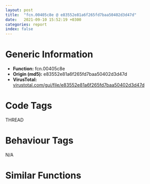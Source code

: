 ```yaml
---
layout: post
title:  "fcn.00405c8e @ e83552e81a6f265fd7baa50402d3d47d"
date:   2021-09-10 15:52:19 +0300
categories: report
index: false
---
```


# Generic Information
- **Function:** fcn.00405c8e
- **Origin (md5):** e83552e81a6f265fd7baa50402d3d47d
- **VirusTotal:** [virustotal.com/gui/file/e83552e81a6f265fd7baa50402d3d47d][virustotal_ref]

# Code Tags
<span class="tag" id="THREAD">THREAD</span>


# Behaviour Tags
<span class="bhv-tag" id="na">N/A</span>

# Similar Functions
<script type="text/javascript" src="https://www.gstatic.com/charts/loader.js"></script>
<script type="text/javascript">

    google.charts.load('current', {'packages':['corechart']});
    google.charts.setOnLoadCallback(drawChart);

    function drawChart() {
    var data = new google.visualization.DataTable();
        data.addColumn('number', 'X');
        data.addColumn('number', 'Y');
        data.addColumn({type: 'string', role: 'tooltip', 'p': {'html': true}});
        data.addColumn({'type': 'string', 'role': 'style'});
        
        data.addRows([
    [287.6354675292969, 173.32772827148438, '<b><a href="/report/fcn.00405c8e@e83552e81a6f265fd7baa50402d3d47d">fcn.00405c8e</a><br>@e83552e81a6f265fd7baa50402d3d47d</b><br>push 4<br>mov eax, 0x44f470<br>call fcn.0044b470<br>mov esi, dword[0x477170]<br>xor edi, edi<br>mov dword[0x477fe8], edi<br>jmp 0x405cb8<br>mov eax, dword[esi]<br>cmp eax, edi<br>je 0x405cb5<br>push 1<br>call dword[eax+0x20]<br>add esi, 4<br>cmp esi, dword[0x477174]<br>jb 0x405caa<br>call dword[sym.imp.KERNEL32.dll_GetCurrentThreadId]<br>push 0xc<br>mov dword[0x477fec], eax<br>mov dword[0x477ff0], edi<br>mov dword[ebp-4], edi<br>call fcn.0041235d<br>pop ecx<br>cmp eax, edi<br>je 0x405cea<br>mov dword[eax], edi<br>mov dword[eax+4], edi<br>mov dword[eax+8], edi<br>jmp 0x405cec<br>xor eax, eax<br>mov dword[0x477ff0], eax<br>jmp 0x405cfb<br>cmp dword[0x477ff0], edi<br>jne 0x405d0a<br>mov eax, 0x8007000e<br>jmp 0x405d12<br>mov dword[0x477ff4], edi<br>xor eax, eax<br>call fcn.0044b515<br>ret <br><eoc> ', 'point { fill-color: #e0440e; }'],
[-109.61861419677734, 164.5347900390625, '<b><a href="/report/fcn.004061e3@505be53c36227b94e2fcc406f247f6e5">fcn.004061e3</a><br>@505be53c36227b94e2fcc406f247f6e5</b><br>push 4<br>mov eax, 0x457b10<br>call fcn.00453b13<br>mov esi, dword[0x47f150]<br>xor edi, edi<br>mov dword[0x47ffc8], edi<br>jmp 0x40620d<br>mov eax, dword[esi]<br>cmp eax, edi<br>je 0x40620a<br>push 1<br>call dword[eax+0x20]<br>add esi, 4<br>cmp esi, dword[0x47f154]<br>jb 0x4061ff<br>call dword[sym.imp.KERNEL32.dll_GetCurrentThreadId]<br>push 0xc<br>mov dword[0x47ffcc], eax<br>mov dword[0x47ffd0], edi<br>mov dword[ebp-4], edi<br>call fcn.004126c3<br>pop ecx<br>cmp eax, edi<br>je 0x40623f<br>mov dword[eax], edi<br>mov dword[eax+4], edi<br>mov dword[eax+8], edi<br>jmp 0x406241<br>xor eax, eax<br>mov dword[0x47ffd0], eax<br>jmp 0x406250<br>cmp dword[0x47ffd0], edi<br>jne 0x40625f<br>mov eax, 0x8007000e<br>jmp 0x406267<br>mov dword[0x47ffd4], edi<br>xor eax, eax<br>call fcn.00453bb8<br>ret <br><eoc> ', 'null'],
[-83.6014175415039, -329.9690856933594, '<b><a href="/report/fcn.004061e3@c077742bdc6d4f2c0ca7d0e2a6a94acf">fcn.004061e3</a><br>@c077742bdc6d4f2c0ca7d0e2a6a94acf</b><br>push 4<br>mov eax, 0x457b10<br>call fcn.00453b13<br>mov esi, dword[0x47f150]<br>xor edi, edi<br>mov dword[0x47ffc8], edi<br>jmp 0x40620d<br>mov eax, dword[esi]<br>cmp eax, edi<br>je 0x40620a<br>push 1<br>call dword[eax+0x20]<br>add esi, 4<br>cmp esi, dword[0x47f154]<br>jb 0x4061ff<br>call dword[sym.imp.KERNEL32.dll_GetCurrentThreadId]<br>push 0xc<br>mov dword[0x47ffcc], eax<br>mov dword[0x47ffd0], edi<br>mov dword[ebp-4], edi<br>call fcn.004126c3<br>pop ecx<br>cmp eax, edi<br>je 0x40623f<br>mov dword[eax], edi<br>mov dword[eax+4], edi<br>mov dword[eax+8], edi<br>jmp 0x406241<br>xor eax, eax<br>mov dword[0x47ffd0], eax<br>jmp 0x406250<br>cmp dword[0x47ffd0], edi<br>jne 0x40625f<br>mov eax, 0x8007000e<br>jmp 0x406267<br>mov dword[0x47ffd4], edi<br>xor eax, eax<br>call fcn.00453bb8<br>ret <br><eoc> ', 'null'],
[358.5660705566406, -14.35002613067627, '<b><a href="/report/fcn.00405c8e@a314f14b11fc4f772a3e30c11b5cb1d4">fcn.00405c8e</a><br>@a314f14b11fc4f772a3e30c11b5cb1d4</b><br>push 4<br>mov eax, 0x44f470<br>call fcn.0044b470<br>mov esi, dword[0x477170]<br>xor edi, edi<br>mov dword[0x477fe8], edi<br>jmp 0x405cb8<br>mov eax, dword[esi]<br>cmp eax, edi<br>je 0x405cb5<br>push 1<br>call dword[eax+0x20]<br>add esi, 4<br>cmp esi, dword[0x477174]<br>jb 0x405caa<br>call dword[sym.imp.KERNEL32.dll_GetCurrentThreadId]<br>push 0xc<br>mov dword[0x477fec], eax<br>mov dword[0x477ff0], edi<br>mov dword[ebp-4], edi<br>call fcn.0041235d<br>pop ecx<br>cmp eax, edi<br>je 0x405cea<br>mov dword[eax], edi<br>mov dword[eax+4], edi<br>mov dword[eax+8], edi<br>jmp 0x405cec<br>xor eax, eax<br>mov dword[0x477ff0], eax<br>jmp 0x405cfb<br>cmp dword[0x477ff0], edi<br>jne 0x405d0a<br>mov eax, 0x8007000e<br>jmp 0x405d12<br>mov dword[0x477ff4], edi<br>xor eax, eax<br>call fcn.0044b515<br>ret <br><eoc> ', 'null'],
[262.104736328125, -183.53855895996094, '<b><a href="/report/fcn.00405c8e@b8b9cf6862b0d68d10750002e5baaf97">fcn.00405c8e</a><br>@b8b9cf6862b0d68d10750002e5baaf97</b><br>push 4<br>mov eax, 0x44f470<br>call fcn.0044b470<br>mov esi, dword[0x477170]<br>xor edi, edi<br>mov dword[0x477fe8], edi<br>jmp 0x405cb8<br>mov eax, dword[esi]<br>cmp eax, edi<br>je 0x405cb5<br>push 1<br>call dword[eax+0x20]<br>add esi, 4<br>cmp esi, dword[0x477174]<br>jb 0x405caa<br>call dword[sym.imp.KERNEL32.dll_GetCurrentThreadId]<br>push 0xc<br>mov dword[0x477fec], eax<br>mov dword[0x477ff0], edi<br>mov dword[ebp-4], edi<br>call fcn.0041235d<br>pop ecx<br>cmp eax, edi<br>je 0x405cea<br>mov dword[eax], edi<br>mov dword[eax+4], edi<br>mov dword[eax+8], edi<br>jmp 0x405cec<br>xor eax, eax<br>mov dword[0x477ff0], eax<br>jmp 0x405cfb<br>cmp dword[0x477ff0], edi<br>jne 0x405d0a<br>mov eax, 0x8007000e<br>jmp 0x405d12<br>mov dword[0x477ff4], edi<br>xor eax, eax<br>call fcn.0044b515<br>ret <br><eoc> ', 'null'],
[-95.15758514404297, -142.9862060546875, '<b><a href="/report/fcn.00405c8e@44a756939733df3681808b122b91651f">fcn.00405c8e</a><br>@44a756939733df3681808b122b91651f</b><br>push 4<br>mov eax, 0x44f470<br>call fcn.0044b470<br>mov esi, dword[0x477170]<br>xor edi, edi<br>mov dword[0x477fe8], edi<br>jmp 0x405cb8<br>mov eax, dword[esi]<br>cmp eax, edi<br>je 0x405cb5<br>push 1<br>call dword[eax+0x20]<br>add esi, 4<br>cmp esi, dword[0x477174]<br>jb 0x405caa<br>call dword[sym.imp.KERNEL32.dll_GetCurrentThreadId]<br>push 0xc<br>mov dword[0x477fec], eax<br>mov dword[0x477ff0], edi<br>mov dword[ebp-4], edi<br>call fcn.0041235d<br>pop ecx<br>cmp eax, edi<br>je 0x405cea<br>mov dword[eax], edi<br>mov dword[eax+4], edi<br>mov dword[eax+8], edi<br>jmp 0x405cec<br>xor eax, eax<br>mov dword[0x477ff0], eax<br>jmp 0x405cfb<br>cmp dword[0x477ff0], edi<br>jne 0x405d0a<br>mov eax, 0x8007000e<br>jmp 0x405d12<br>mov dword[0x477ff4], edi<br>xor eax, eax<br>call fcn.0044b515<br>ret <br><eoc> ', 'null'],
[-190.3817901611328, 2.3567378520965576, '<b><a href="/report/fcn.00405ce4@e16f74a2849182d98050864255e902f8">fcn.00405ce4</a><br>@e16f74a2849182d98050864255e902f8</b><br>push 4<br>mov eax, 0x450c1a<br>call fcn.0044cc23<br>mov esi, dword[0x478150]<br>xor edi, edi<br>mov dword[0x478fc8], edi<br>jmp 0x405d0e<br>mov eax, dword[esi]<br>cmp eax, edi<br>je 0x405d0b<br>push 1<br>call dword[eax+0x20]<br>add esi, 4<br>cmp esi, dword[0x478154]<br>jb 0x405d00<br>call dword[sym.imp.KERNEL32.dll_GetCurrentThreadId]<br>push 0xc<br>mov dword[0x478fcc], eax<br>mov dword[0x478fd0], edi<br>mov dword[ebp-4], edi<br>call fcn.004124f7<br>pop ecx<br>cmp eax, edi<br>je 0x405d40<br>mov dword[eax], edi<br>mov dword[eax+4], edi<br>mov dword[eax+8], edi<br>jmp 0x405d42<br>xor eax, eax<br>mov dword[0x478fd0], eax<br>jmp 0x405d51<br>cmp dword[0x478fd0], edi<br>jne 0x405d60<br>mov eax, 0x8007000e<br>jmp 0x405d68<br>mov dword[0x478fd4], edi<br>xor eax, eax<br>call fcn.0044ccc8<br>ret <br><eoc> ', 'null'],
[-265.6016845703125, -225.1434326171875, '<b><a href="/report/fcn.004061e3@96a869ae624ddb4834a1d5a829f85469">fcn.004061e3</a><br>@96a869ae624ddb4834a1d5a829f85469</b><br>push 4<br>mov eax, 0x457b10<br>call fcn.00453b13<br>mov esi, dword[0x47f150]<br>xor edi, edi<br>mov dword[0x47ffc8], edi<br>jmp 0x40620d<br>mov eax, dword[esi]<br>cmp eax, edi<br>je 0x40620a<br>push 1<br>call dword[eax+0x20]<br>add esi, 4<br>cmp esi, dword[0x47f154]<br>jb 0x4061ff<br>call dword[sym.imp.KERNEL32.dll_GetCurrentThreadId]<br>push 0xc<br>mov dword[0x47ffcc], eax<br>mov dword[0x47ffd0], edi<br>mov dword[ebp-4], edi<br>call fcn.004126c3<br>pop ecx<br>cmp eax, edi<br>je 0x40623f<br>mov dword[eax], edi<br>mov dword[eax+4], edi<br>mov dword[eax+8], edi<br>jmp 0x406241<br>xor eax, eax<br>mov dword[0x47ffd0], eax<br>jmp 0x406250<br>cmp dword[0x47ffd0], edi<br>jne 0x40625f<br>mov eax, 0x8007000e<br>jmp 0x406267<br>mov dword[0x47ffd4], edi<br>xor eax, eax<br>call fcn.00453bb8<br>ret <br><eoc> ', 'null'],
[-20.209548950195312, 346.3502502441406, '<b><a href="/report/fcn.00405c8e@e3d061f479f25b8f541d0905c967999c">fcn.00405c8e</a><br>@e3d061f479f25b8f541d0905c967999c</b><br>push 4<br>mov eax, 0x44f470<br>call fcn.0044b470<br>mov esi, dword[0x477170]<br>xor edi, edi<br>mov dword[0x477fe8], edi<br>jmp 0x405cb8<br>mov eax, dword[esi]<br>cmp eax, edi<br>je 0x405cb5<br>push 1<br>call dword[eax+0x20]<br>add esi, 4<br>cmp esi, dword[0x477174]<br>jb 0x405caa<br>call dword[sym.imp.KERNEL32.dll_GetCurrentThreadId]<br>push 0xc<br>mov dword[0x477fec], eax<br>mov dword[0x477ff0], edi<br>mov dword[ebp-4], edi<br>call fcn.0041235d<br>pop ecx<br>cmp eax, edi<br>je 0x405cea<br>mov dword[eax], edi<br>mov dword[eax+4], edi<br>mov dword[eax+8], edi<br>jmp 0x405cec<br>xor eax, eax<br>mov dword[0x477ff0], eax<br>jmp 0x405cfb<br>cmp dword[0x477ff0], edi<br>jne 0x405d0a<br>mov eax, 0x8007000e<br>jmp 0x405d12<br>mov dword[0x477ff4], edi<br>xor eax, eax<br>call fcn.0044b515<br>ret <br><eoc> ', 'null'],
[113.34848022460938, -315.0462341308594, '<b><a href="/report/fcn.00405c8e@9571c7458fae91969aaed3955e433f49">fcn.00405c8e</a><br>@9571c7458fae91969aaed3955e433f49</b><br>push 4<br>mov eax, 0x44f470<br>call fcn.0044b470<br>mov esi, dword[0x477170]<br>xor edi, edi<br>mov dword[0x477fe8], edi<br>jmp 0x405cb8<br>mov eax, dword[esi]<br>cmp eax, edi<br>je 0x405cb5<br>push 1<br>call dword[eax+0x20]<br>add esi, 4<br>cmp esi, dword[0x477174]<br>jb 0x405caa<br>call dword[sym.imp.KERNEL32.dll_GetCurrentThreadId]<br>push 0xc<br>mov dword[0x477fec], eax<br>mov dword[0x477ff0], edi<br>mov dword[ebp-4], edi<br>call fcn.0041235d<br>pop ecx<br>cmp eax, edi<br>je 0x405cea<br>mov dword[eax], edi<br>mov dword[eax+4], edi<br>mov dword[eax+8], edi<br>jmp 0x405cec<br>xor eax, eax<br>mov dword[0x477ff0], eax<br>jmp 0x405cfb<br>cmp dword[0x477ff0], edi<br>jne 0x405d0a<br>mov eax, 0x8007000e<br>jmp 0x405d12<br>mov dword[0x477ff4], edi<br>xor eax, eax<br>call fcn.0044b515<br>ret <br><eoc> ', 'null'],
[-11.109392166137695, 18.775503158569336, '<b><a href="/report/fcn.00405c8e@7307643b343733b7fbd7b4b4fb482515">fcn.00405c8e</a><br>@7307643b343733b7fbd7b4b4fb482515</b><br>push 4<br>mov eax, 0x44f470<br>call fcn.0044b470<br>mov esi, dword[0x477170]<br>xor edi, edi<br>mov dword[0x477fe8], edi<br>jmp 0x405cb8<br>mov eax, dword[esi]<br>cmp eax, edi<br>je 0x405cb5<br>push 1<br>call dword[eax+0x20]<br>add esi, 4<br>cmp esi, dword[0x477174]<br>jb 0x405caa<br>call dword[sym.imp.KERNEL32.dll_GetCurrentThreadId]<br>push 0xc<br>mov dword[0x477fec], eax<br>mov dword[0x477ff0], edi<br>mov dword[ebp-4], edi<br>call fcn.0041235d<br>pop ecx<br>cmp eax, edi<br>je 0x405cea<br>mov dword[eax], edi<br>mov dword[eax+4], edi<br>mov dword[eax+8], edi<br>jmp 0x405cec<br>xor eax, eax<br>mov dword[0x477ff0], eax<br>jmp 0x405cfb<br>cmp dword[0x477ff0], edi<br>jne 0x405d0a<br>mov eax, 0x8007000e<br>jmp 0x405d12<br>mov dword[0x477ff4], edi<br>xor eax, eax<br>call fcn.0044b515<br>ret <br><eoc> ', 'null'],
[-370.698486328125, -50.62015151977539, '<b><a href="/report/fcn.00406513@20a93604f17ee6f3c2aa7b1f7a497fcf">fcn.00406513</a><br>@20a93604f17ee6f3c2aa7b1f7a497fcf</b><br>push 4<br>mov eax, 0x45caca<br>call fcn.00458ad4<br>mov esi, dword[0x484190]<br>xor edi, edi<br>mov dword[0x485008], edi<br>jmp 0x40653d<br>mov eax, dword[esi]<br>cmp eax, edi<br>je 0x40653a<br>push 1<br>call dword[eax+0x20]<br>add esi, 4<br>cmp esi, dword[0x484194]<br>jb 0x40652f<br>call dword[sym.imp.KERNEL32.dll_GetCurrentThreadId]<br>push 0xc<br>mov dword[0x48500c], eax<br>mov dword[0x485010], edi<br>mov dword[ebp-4], edi<br>call fcn.00413053<br>pop ecx<br>cmp eax, edi<br>je 0x40656f<br>mov dword[eax], edi<br>mov dword[eax+4], edi<br>mov dword[eax+8], edi<br>jmp 0x406571<br>xor eax, eax<br>mov dword[0x485010], eax<br>jmp 0x406580<br>cmp dword[0x485010], edi<br>jne 0x40658f<br>mov eax, 0x8007000e<br>jmp 0x406597<br>mov dword[0x485014], edi<br>xor eax, eax<br>call fcn.00458b79<br>ret <br><eoc> ', 'null'],
[168.770263671875, 17.856796264648438, '<b><a href="/report/fcn.00405c8e@3d7f25d788af3e7f7707a736ac852465">fcn.00405c8e</a><br>@3d7f25d788af3e7f7707a736ac852465</b><br>push 4<br>mov eax, 0x44f470<br>call fcn.0044b470<br>mov esi, dword[0x477170]<br>xor edi, edi<br>mov dword[0x477fe8], edi<br>jmp 0x405cb8<br>mov eax, dword[esi]<br>cmp eax, edi<br>je 0x405cb5<br>push 1<br>call dword[eax+0x20]<br>add esi, 4<br>cmp esi, dword[0x477174]<br>jb 0x405caa<br>call dword[sym.imp.KERNEL32.dll_GetCurrentThreadId]<br>push 0xc<br>mov dword[0x477fec], eax<br>mov dword[0x477ff0], edi<br>mov dword[ebp-4], edi<br>call fcn.0041235d<br>pop ecx<br>cmp eax, edi<br>je 0x405cea<br>mov dword[eax], edi<br>mov dword[eax+4], edi<br>mov dword[eax+8], edi<br>jmp 0x405cec<br>xor eax, eax<br>mov dword[0x477ff0], eax<br>jmp 0x405cfb<br>cmp dword[0x477ff0], edi<br>jne 0x405d0a<br>mov eax, 0x8007000e<br>jmp 0x405d12<br>mov dword[0x477ff4], edi<br>xor eax, eax<br>call fcn.0044b515<br>ret <br><eoc> ', 'null'],
[76.71626281738281, -132.74400329589844, '<b><a href="/report/fcn.00406f39@f5b8476c36459986b226c45654aeb016">fcn.00406f39</a><br>@f5b8476c36459986b226c45654aeb016</b><br>push 4<br>mov eax, 0x458e80<br>call fcn.00454e7a<br>mov esi, dword[0x4801b0]<br>xor edi, edi<br>mov dword[0x481028], edi<br>jmp 0x406f63<br>mov eax, dword[esi]<br>cmp eax, edi<br>je 0x406f60<br>push 1<br>call dword[eax+0x20]<br>add esi, 4<br>cmp esi, dword[0x4801b4]<br>jb 0x406f55<br>call dword[sym.imp.KERNEL32.dll_GetCurrentThreadId]<br>push 0xc<br>mov dword[0x48102c], eax<br>mov dword[0x481030], edi<br>mov dword[ebp-4], edi<br>call fcn.004139eb<br>pop ecx<br>cmp eax, edi<br>je 0x406f95<br>mov dword[eax], edi<br>mov dword[eax+4], edi<br>mov dword[eax+8], edi<br>jmp 0x406f97<br>xor eax, eax<br>mov dword[0x481030], eax<br>jmp 0x406fa6<br>cmp dword[0x481030], edi<br>jne 0x406fb5<br>mov eax, 0x8007000e<br>jmp 0x406fbd<br>mov dword[0x481034], edi<br>xor eax, eax<br>call fcn.00454f1f<br>ret <br><eoc> ', 'null'],
[74.39665222167969, 171.7569580078125, '<b><a href="/report/fcn.00405c8e@c6d5547a6b11db0106596d8a93b709be">fcn.00405c8e</a><br>@c6d5547a6b11db0106596d8a93b709be</b><br>push 4<br>mov eax, 0x44f470<br>call fcn.0044b470<br>mov esi, dword[0x477170]<br>xor edi, edi<br>mov dword[0x477fe8], edi<br>jmp 0x405cb8<br>mov eax, dword[esi]<br>cmp eax, edi<br>je 0x405cb5<br>push 1<br>call dword[eax+0x20]<br>add esi, 4<br>cmp esi, dword[0x477174]<br>jb 0x405caa<br>call dword[sym.imp.KERNEL32.dll_GetCurrentThreadId]<br>push 0xc<br>mov dword[0x477fec], eax<br>mov dword[0x477ff0], edi<br>mov dword[ebp-4], edi<br>call fcn.0041235d<br>pop ecx<br>cmp eax, edi<br>je 0x405cea<br>mov dword[eax], edi<br>mov dword[eax+4], edi<br>mov dword[eax+8], edi<br>jmp 0x405cec<br>xor eax, eax<br>mov dword[0x477ff0], eax<br>jmp 0x405cfb<br>cmp dword[0x477ff0], edi<br>jne 0x405d0a<br>mov eax, 0x8007000e<br>jmp 0x405d12<br>mov dword[0x477ff4], edi<br>xor eax, eax<br>call fcn.0044b515<br>ret <br><eoc> ', 'null'],
[177.727294921875, 336.74859619140625, '<b><a href="/report/fcn.00405c8e@3aa98225e51cbcae2d334c8b6b4ed9fd">fcn.00405c8e</a><br>@3aa98225e51cbcae2d334c8b6b4ed9fd</b><br>push 4<br>mov eax, 0x44f470<br>call fcn.0044b470<br>mov esi, dword[0x477170]<br>xor edi, edi<br>mov dword[0x477fe8], edi<br>jmp 0x405cb8<br>mov eax, dword[esi]<br>cmp eax, edi<br>je 0x405cb5<br>push 1<br>call dword[eax+0x20]<br>add esi, 4<br>cmp esi, dword[0x477174]<br>jb 0x405caa<br>call dword[sym.imp.KERNEL32.dll_GetCurrentThreadId]<br>push 0xc<br>mov dword[0x477fec], eax<br>mov dword[0x477ff0], edi<br>mov dword[ebp-4], edi<br>call fcn.0041235d<br>pop ecx<br>cmp eax, edi<br>je 0x405cea<br>mov dword[eax], edi<br>mov dword[eax+4], edi<br>mov dword[eax+8], edi<br>jmp 0x405cec<br>xor eax, eax<br>mov dword[0x477ff0], eax<br>jmp 0x405cfb<br>cmp dword[0x477ff0], edi<br>jne 0x405d0a<br>mov eax, 0x8007000e<br>jmp 0x405d12<br>mov dword[0x477ff4], edi<br>xor eax, eax<br>call fcn.0044b515<br>ret <br><eoc> ', 'null'],
[-216.09329223632812, 322.6831359863281, '<b><a href="/report/fcn.00405c8e@6e426bd8e348fab7a17ba317fb0f2d87">fcn.00405c8e</a><br>@6e426bd8e348fab7a17ba317fb0f2d87</b><br>push 4<br>mov eax, 0x44f470<br>call fcn.0044b470<br>mov esi, dword[0x477170]<br>xor edi, edi<br>mov dword[0x477fe8], edi<br>jmp 0x405cb8<br>mov eax, dword[esi]<br>cmp eax, edi<br>je 0x405cb5<br>push 1<br>call dword[eax+0x20]<br>add esi, 4<br>cmp esi, dword[0x477174]<br>jb 0x405caa<br>call dword[sym.imp.KERNEL32.dll_GetCurrentThreadId]<br>push 0xc<br>mov dword[0x477fec], eax<br>mov dword[0x477ff0], edi<br>mov dword[ebp-4], edi<br>call fcn.0041235d<br>pop ecx<br>cmp eax, edi<br>je 0x405cea<br>mov dword[eax], edi<br>mov dword[eax+4], edi<br>mov dword[eax+8], edi<br>jmp 0x405cec<br>xor eax, eax<br>mov dword[0x477ff0], eax<br>jmp 0x405cfb<br>cmp dword[0x477ff0], edi<br>jne 0x405d0a<br>mov eax, 0x8007000e<br>jmp 0x405d12<br>mov dword[0x477ff4], edi<br>xor eax, eax<br>call fcn.0044b515<br>ret <br><eoc> ', 'null'],
[-319.3282775878906, 149.81005859375, '<b><a href="/report/fcn.00405c8e@146b14fc12cf789043a79d4f548a23bf">fcn.00405c8e</a><br>@146b14fc12cf789043a79d4f548a23bf</b><br>push 4<br>mov eax, 0x44f470<br>call fcn.0044b470<br>mov esi, dword[0x477170]<br>xor edi, edi<br>mov dword[0x477fe8], edi<br>jmp 0x405cb8<br>mov eax, dword[esi]<br>cmp eax, edi<br>je 0x405cb5<br>push 1<br>call dword[eax+0x20]<br>add esi, 4<br>cmp esi, dword[0x477174]<br>jb 0x405caa<br>call dword[sym.imp.KERNEL32.dll_GetCurrentThreadId]<br>push 0xc<br>mov dword[0x477fec], eax<br>mov dword[0x477ff0], edi<br>mov dword[ebp-4], edi<br>call fcn.0041235d<br>pop ecx<br>cmp eax, edi<br>je 0x405cea<br>mov dword[eax], edi<br>mov dword[eax+4], edi<br>mov dword[eax+8], edi<br>jmp 0x405cec<br>xor eax, eax<br>mov dword[0x477ff0], eax<br>jmp 0x405cfb<br>cmp dword[0x477ff0], edi<br>jne 0x405d0a<br>mov eax, 0x8007000e<br>jmp 0x405d12<br>mov dword[0x477ff4], edi<br>xor eax, eax<br>call fcn.0044b515<br>ret <br><eoc> ', 'null'],

        ]);

    var options = {
        title: 'Similarity Plot',
        legend: 'none',
        colors: ['#dedbd9', '#e6693e', '#ec8f6e', '#f3b49f', '#f6c7b6'],
        tooltip: {isHtml: true, trigger: 'both'},
        explorer: {
        actions: ["dragToZoom", "rightClickToReset"],
        },
        chartArea: {
        width: '80%',
        height: '80%'
        },
        width: '100%',
        height: '100%'
    };

    var chart = new google.visualization.ScatterChart(document.getElementById('chart_div'));

    chart.draw(data, options);
    }
    
</script>


<div id="chart_div" style="width: 100%px; height: 100%;"></div>

# Disassembled Code
{% highlight nasm %}

push 4
mov eax, 0x44f470
call fcn.0044b470
mov esi, dword[0x477170]
xor edi, edi
mov dword[0x477fe8], edi
jmp 0x405cb8
mov eax, dword[esi]
cmp eax, edi
je 0x405cb5
push 1
call dword[eax+0x20]
add esi, 4
cmp esi, dword[0x477174]
jb 0x405caa
call dword[sym.imp.KERNEL32.dll_GetCurrentThreadId]
push 0xc
mov dword[0x477fec], eax
mov dword[0x477ff0], edi
mov dword[ebp-4], edi
call fcn.0041235d
pop ecx
cmp eax, edi
je 0x405cea
mov dword[eax], edi
mov dword[eax+4], edi
mov dword[eax+8], edi
jmp 0x405cec
xor eax, eax
mov dword[0x477ff0], eax
jmp 0x405cfb
cmp dword[0x477ff0], edi
jne 0x405d0a
mov eax, 0x8007000e
jmp 0x405d12
mov dword[0x477ff4], edi
xor eax, eax
call fcn.0044b515
ret

{% endhighlight %}

[virustotal_ref]: https://www.virustotal.com/gui/file/e83552e81a6f265fd7baa50402d3d47d